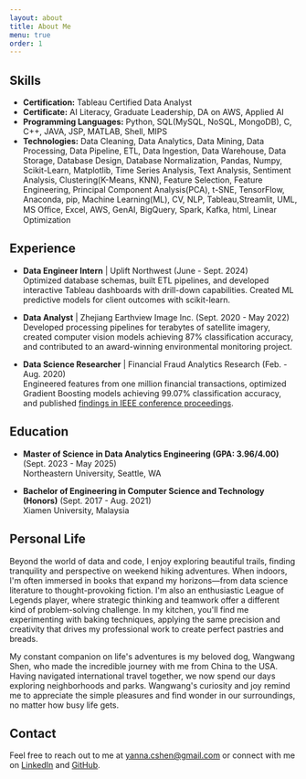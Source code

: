 ```yaml
---
layout: about
title: About Me
menu: true
order: 1
---
```



## Skills

- **Certification:** Tableau Certified Data Analyst
- **Certificate:** AI Literacy, Graduate Leadership, DA on AWS, Applied AI
- **Programming Languages:** Python, SQL(MySQL, NoSQL, MongoDB), C, C++, JAVA, JSP, MATLAB, Shell, MIPS
- **Technologies:** Data Cleaning, Data Analytics, Data Mining, Data Processing, Data Pipeline, ETL, Data Ingestion, Data Warehouse, Data Storage, Database Design, Database Normalization, Pandas, Numpy, Scikit-Learn, Matplotlib, Time
Series Analysis, Text Analysis, Sentiment Analysis, Clustering(K-Means, KNN), Feature Selection, Feature Engineering, Principal Component Analysis(PCA), t-SNE, TensorFlow, Anaconda, pip, Machine Learning(ML), CV, NLP, Tableau,Streamlit, UML, MS Oﬃce, Excel, AWS, GenAI, BigQuery, Spark, Kafka, html, Linear Optimization

## Experience

- **Data Engineer Intern** | Uplift Northwest (June - Sept. 2024)  
  Optimized database schemas, built ETL pipelines, and developed interactive Tableau dashboards with drill-down capabilities. Created ML predictive models for client outcomes with scikit-learn.

- **Data Analyst** | Zhejiang Earthview Image Inc. (Sept. 2020 - May 2022)  
  Developed processing pipelines for terabytes of satellite imagery, created computer vision models achieving 87% classification accuracy, and contributed to an award-winning environmental monitoring project.

- **Data Science Researcher** | Financial Fraud Analytics Research (Feb. - Aug. 2020)  
  Engineered features from one million financial transactions, optimized Gradient Boosting models achieving 99.07% classification accuracy, and published [findings in IEEE conference proceedings](https://ieeexplore.ieee.org/abstract/document/9361052?casa_token=cM9hxNzoQsMAAAAA:MSSrhPp0tk7Q7OFTmakg4IA3tdDQeqa0Lde-4y62e-HHLzm8ouVv1-ZVdE5yzLmmuQa9Sm7RgzQ).

## Education

- **Master of Science in Data Analytics Engineering (GPA: 3.96/4.00)** (Sept. 2023 - May 2025)  
  Northeastern University, Seattle, WA

- **Bachelor of Engineering in Computer Science and Technology (Honors)** (Sept. 2017 - Aug. 2021)  
  Xiamen University, Malaysia

## Personal Life

Beyond the world of data and code, I enjoy exploring beautiful trails, finding tranquility and perspective on weekend hiking adventures. When indoors, I'm often immersed in books that expand my horizons—from data science literature to thought-provoking fiction. I'm also an enthusiastic League of Legends player, where strategic thinking and teamwork offer a different kind of problem-solving challenge. In my kitchen, you'll find me experimenting with baking techniques, applying the same precision and creativity that drives my professional work to create perfect pastries and breads.

My constant companion on life's adventures is my beloved dog, Wangwang Shen, who made the incredible journey with me from China to the USA. Having navigated international travel together, we now spend our days exploring neighborhoods and parks. Wangwang's curiosity and joy remind me to appreciate the simple pleasures and find wonder in our surroundings, no matter how busy life gets.

## Contact

Feel free to reach out to me at [yanna.cshen@gmail.com](mailto:yanna.cshen@gmail.com) or connect with me on [LinkedIn](https://www.linkedin.com/in/chengyang-shen) and [GitHub](https://github.com/YannisCS).